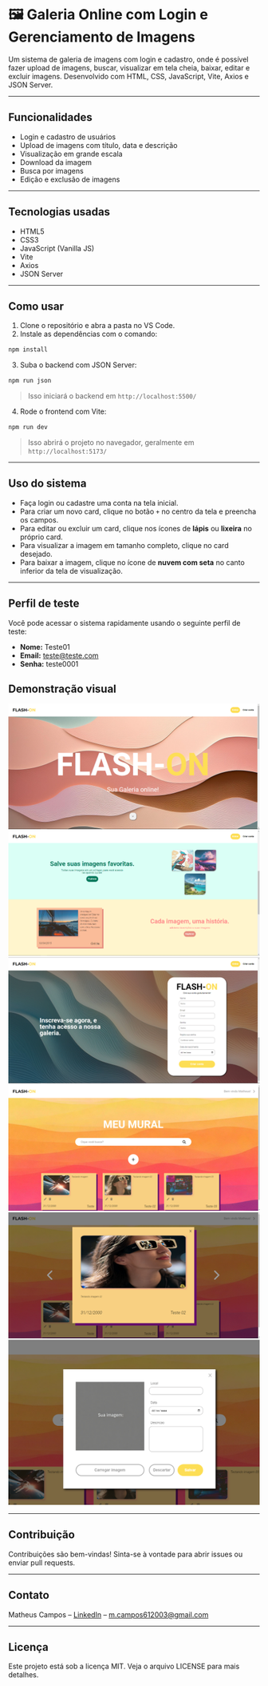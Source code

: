 
# 🖼️ Galeria Online com Login e Gerenciamento de Imagens

Um sistema de galeria de imagens com login e cadastro, onde é possível fazer upload de imagens, buscar, visualizar em tela cheia, baixar, editar e excluir imagens. Desenvolvido com HTML, CSS, JavaScript, Vite, Axios e JSON Server.

---

## Funcionalidades

- Login e cadastro de usuários  
- Upload de imagens com título, data e descrição  
- Visualização em grande escala  
- Download da imagem  
- Busca por imagens  
- Edição e exclusão de imagens  

---

## Tecnologias usadas

- HTML5  
- CSS3  
- JavaScript (Vanilla JS)  
- Vite  
- Axios  
- JSON Server  

---

## Como usar

1. Clone o repositório e abra a pasta no VS Code.  
2. Instale as dependências com o comando:

```bash
npm install
```

3. Suba o backend com JSON Server:

```bash
npm run json
```

> Isso iniciará o backend em `http://localhost:5500/`

4. Rode o frontend com Vite:

```bash
npm run dev
```

> Isso abrirá o projeto no navegador, geralmente em `http://localhost:5173/`

---

## Uso do sistema

- Faça login ou cadastre uma conta na tela inicial.  
- Para criar um novo card, clique no botão `+` no centro da tela e preencha os campos.  
- Para editar ou excluir um card, clique nos ícones de **lápis** ou **lixeira** no próprio card.  
- Para visualizar a imagem em tamanho completo, clique no card desejado.  
- Para baixar a imagem, clique no ícone de **nuvem com seta** no canto inferior da tela de visualização.

---

##  Perfil de teste

Você pode acessar o sistema rapidamente usando o seguinte perfil de teste:

- **Nome:** Teste01  
- **Email:** teste@teste.com  
- **Senha:** teste0001

## Demonstração visual

![Tela principal 1](./images/tela01.png)  
![Tela principal 2](./images/tela02.png)  
![Tela principal 3](./images/tela03.png)
![Tela principal 4](./images/tela04.png)
![Tela principal 5](./images/tela05.png)
![Tela principal 6](./images/tela06.png)

---

## Contribuição

Contribuições são bem-vindas! Sinta-se à vontade para abrir issues ou enviar pull requests.

---

## Contato

Matheus Campos – [LinkedIn](https://www.linkedin.com/in/matheus-cfs-rocha) – m.campos612003@gmail.com

---

## Licença

Este projeto está sob a licença MIT. Veja o arquivo LICENSE para mais detalhes.
